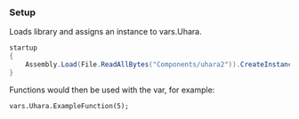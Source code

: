 ### Setup
Loads library and assigns an instance to vars.Uhara.
```c#
startup
{
    Assembly.Load(File.ReadAllBytes("Components/uhara2")).CreateInstance("Main");
}
```
Functions would then be used with the var, for example:
```
vars.Uhara.ExampleFunction(5);
```
